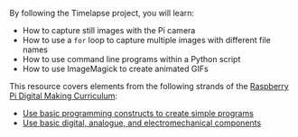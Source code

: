 By following the Timelapse project, you will learn:

- How to capture still images with the Pi camera
- How to use a `for` loop to capture multiple images with different file names
- How to use command line programs within a Python script
- How to use ImageMagick to create animated GIFs

 

This resource covers elements from the following strands of the [Raspberry Pi Digital Making Curriculum](https://www.raspberrypi.org/curriculum/):

- [Use basic programming constructs to create simple programs](https://www.raspberrypi.org/curriculum/programming/creator)
- [Use basic digital, analogue, and electromechanical components](https://www.raspberrypi.org/curriculum/physical-computing/creator)
